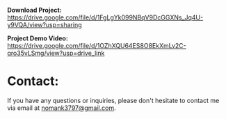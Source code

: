 **Download Project:** https://drive.google.com/file/d/1FgLgYk099NBqV9DcGGXNs_Jq4U-y9VQA/view?usp=sharing

**Project Demo Video:** https://drive.google.com/file/d/1OZhXQU64ES8O8EkXmLv2C-qro35vLSmg/view?usp=drive_link

# Contact:
If you have any questions or inquiries, please don't hesitate to contact me via email at nomank3797@gmail.com.
